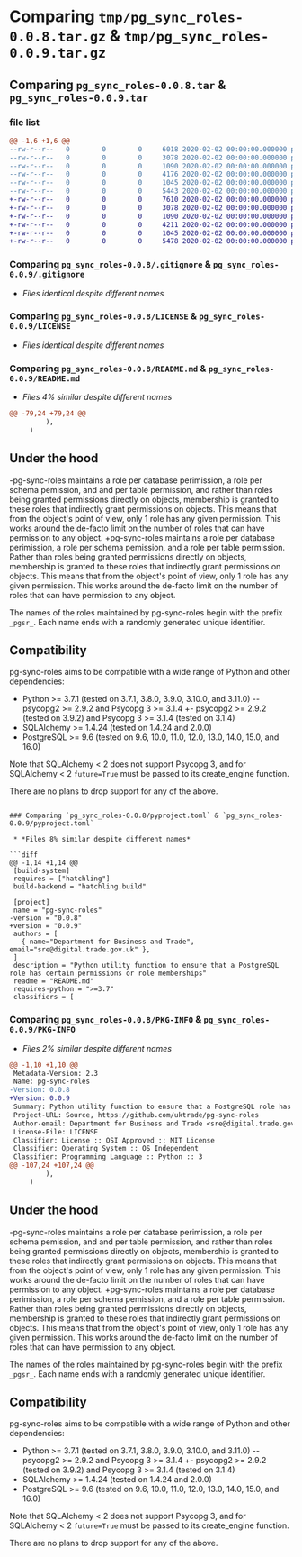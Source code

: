 # Comparing `tmp/pg_sync_roles-0.0.8.tar.gz` & `tmp/pg_sync_roles-0.0.9.tar.gz`

## Comparing `pg_sync_roles-0.0.8.tar` & `pg_sync_roles-0.0.9.tar`

### file list

```diff
@@ -1,6 +1,6 @@
--rw-r--r--   0        0        0     6018 2020-02-02 00:00:00.000000 pg_sync_roles-0.0.8/pg_sync_roles.py
--rw-r--r--   0        0        0     3078 2020-02-02 00:00:00.000000 pg_sync_roles-0.0.8/.gitignore
--rw-r--r--   0        0        0     1090 2020-02-02 00:00:00.000000 pg_sync_roles-0.0.8/LICENSE
--rw-r--r--   0        0        0     4176 2020-02-02 00:00:00.000000 pg_sync_roles-0.0.8/README.md
--rw-r--r--   0        0        0     1045 2020-02-02 00:00:00.000000 pg_sync_roles-0.0.8/pyproject.toml
--rw-r--r--   0        0        0     5443 2020-02-02 00:00:00.000000 pg_sync_roles-0.0.8/PKG-INFO
+-rw-r--r--   0        0        0     7610 2020-02-02 00:00:00.000000 pg_sync_roles-0.0.9/pg_sync_roles.py
+-rw-r--r--   0        0        0     3078 2020-02-02 00:00:00.000000 pg_sync_roles-0.0.9/.gitignore
+-rw-r--r--   0        0        0     1090 2020-02-02 00:00:00.000000 pg_sync_roles-0.0.9/LICENSE
+-rw-r--r--   0        0        0     4211 2020-02-02 00:00:00.000000 pg_sync_roles-0.0.9/README.md
+-rw-r--r--   0        0        0     1045 2020-02-02 00:00:00.000000 pg_sync_roles-0.0.9/pyproject.toml
+-rw-r--r--   0        0        0     5478 2020-02-02 00:00:00.000000 pg_sync_roles-0.0.9/PKG-INFO
```

### Comparing `pg_sync_roles-0.0.8/.gitignore` & `pg_sync_roles-0.0.9/.gitignore`

 * *Files identical despite different names*

### Comparing `pg_sync_roles-0.0.8/LICENSE` & `pg_sync_roles-0.0.9/LICENSE`

 * *Files identical despite different names*

### Comparing `pg_sync_roles-0.0.8/README.md` & `pg_sync_roles-0.0.9/README.md`

 * *Files 4% similar despite different names*

```diff
@@ -79,24 +79,24 @@
         ),
     )
 ```
 
 
 ## Under the hood
 
-pg-sync-roles maintains a role per database perimission, a role per schema pemission, and and per table permission, and rather than roles being granted permissions directly on objects, membership is granted to these roles that indirectly grant permissions on objects. This means that from the object's point of view, only 1 role has any given permission. This works around the de-facto limit on the number of roles that can have permission to any object.
+pg-sync-roles maintains a role per database perimission, a role per schema pemission, and a role per table permission. Rather than roles being granted permissions directly on objects, membership is granted to these roles that indirectly grant permissions on objects. This means that from the object's point of view, only 1 role has any given permission. This works around the de-facto limit on the number of roles that can have permission to any object.
 
 The names of the roles maintained by pg-sync-roles begin with the prefix `_pgsr_`. Each name ends with a randomly generated unique identifier.
 
 
 ## Compatibility
 
 pg-sync-roles aims to be compatible with a wide range of Python and other dependencies:
 
 - Python >= 3.7.1 (tested on 3.7.1, 3.8.0, 3.9.0, 3.10.0, and 3.11.0)
-- psycopg2 >= 2.9.2 and Psycopg 3 >= 3.1.4
+- psycopg2 >= 2.9.2 (tested on 3.9.2) and Psycopg 3 >= 3.1.4 (tested on 3.1.4)
 - SQLAlchemy >= 1.4.24 (tested on 1.4.24 and 2.0.0)
 - PostgreSQL >= 9.6 (tested on 9.6, 10.0, 11.0, 12.0, 13.0, 14.0, 15.0, and 16.0)
 
 Note that SQLAlchemy < 2 does not support Psycopg 3, and for SQLAlchemy < 2 `future=True` must be passed to its create_engine function.
 
 There are no plans to drop support for any of the above.
```

### Comparing `pg_sync_roles-0.0.8/pyproject.toml` & `pg_sync_roles-0.0.9/pyproject.toml`

 * *Files 8% similar despite different names*

```diff
@@ -1,14 +1,14 @@
 [build-system]
 requires = ["hatchling"]
 build-backend = "hatchling.build"
 
 [project]
 name = "pg-sync-roles"
-version = "0.0.8"
+version = "0.0.9"
 authors = [
   { name="Department for Business and Trade", email="sre@digital.trade.gov.uk" },
 ]
 description = "Python utility function to ensure that a PostgreSQL role has certain permissions or role memberships"
 readme = "README.md"
 requires-python = ">=3.7"
 classifiers = [
```

### Comparing `pg_sync_roles-0.0.8/PKG-INFO` & `pg_sync_roles-0.0.9/PKG-INFO`

 * *Files 2% similar despite different names*

```diff
@@ -1,10 +1,10 @@
 Metadata-Version: 2.3
 Name: pg-sync-roles
-Version: 0.0.8
+Version: 0.0.9
 Summary: Python utility function to ensure that a PostgreSQL role has certain permissions or role memberships
 Project-URL: Source, https://github.com/uktrade/pg-sync-roles
 Author-email: Department for Business and Trade <sre@digital.trade.gov.uk>
 License-File: LICENSE
 Classifier: License :: OSI Approved :: MIT License
 Classifier: Operating System :: OS Independent
 Classifier: Programming Language :: Python :: 3
@@ -107,24 +107,24 @@
         ),
     )
 ```
 
 
 ## Under the hood
 
-pg-sync-roles maintains a role per database perimission, a role per schema pemission, and and per table permission, and rather than roles being granted permissions directly on objects, membership is granted to these roles that indirectly grant permissions on objects. This means that from the object's point of view, only 1 role has any given permission. This works around the de-facto limit on the number of roles that can have permission to any object.
+pg-sync-roles maintains a role per database perimission, a role per schema pemission, and a role per table permission. Rather than roles being granted permissions directly on objects, membership is granted to these roles that indirectly grant permissions on objects. This means that from the object's point of view, only 1 role has any given permission. This works around the de-facto limit on the number of roles that can have permission to any object.
 
 The names of the roles maintained by pg-sync-roles begin with the prefix `_pgsr_`. Each name ends with a randomly generated unique identifier.
 
 
 ## Compatibility
 
 pg-sync-roles aims to be compatible with a wide range of Python and other dependencies:
 
 - Python >= 3.7.1 (tested on 3.7.1, 3.8.0, 3.9.0, 3.10.0, and 3.11.0)
-- psycopg2 >= 2.9.2 and Psycopg 3 >= 3.1.4
+- psycopg2 >= 2.9.2 (tested on 3.9.2) and Psycopg 3 >= 3.1.4 (tested on 3.1.4)
 - SQLAlchemy >= 1.4.24 (tested on 1.4.24 and 2.0.0)
 - PostgreSQL >= 9.6 (tested on 9.6, 10.0, 11.0, 12.0, 13.0, 14.0, 15.0, and 16.0)
 
 Note that SQLAlchemy < 2 does not support Psycopg 3, and for SQLAlchemy < 2 `future=True` must be passed to its create_engine function.
 
 There are no plans to drop support for any of the above.
```

